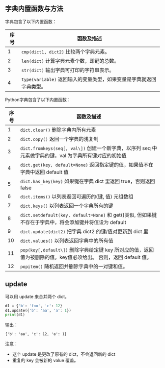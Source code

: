 

## 字典内置函数与方法

字典包含了以下内置函数：

| 序号 | 函数及描述                                                   |
| ---- | ------------------------------------------------------------ |
| 1    | `cmp(dict1, dict2)` 比较两个字典元素。 |
| 2    | `len(dict)` 计算字典元素个数，即键的总数。 |
| 3    | `str(dict)` 输出字典可打印的字符串表示。 |
| 4    | `type(variable)` 返回输入的变量类型，如果变量是字典就返回字典类型。 |






Python字典包含了以下内置函数：

| 序号 | 函数及描述                                                   |
| ---- | ------------------------------------------------------------ |
| 1    | `dict.clear()` 删除字典内所有元素 |
| 2    | `dict.copy()` 返回一个字典的浅复制 |
| 3    | `dict.fromkeys(seq[, val\])` 创建一个新字典，以序列 seq 中元素做字典的键，val 为字典所有键对应的初始值 |
| 4    | `dict.get(key, default=None)` 返回指定键的值，如果值不在字典中返回 default 值 |
| 5    | `dict.has_key(key)` 如果键在字典 dict 里返回 true，否则返回 false |
| 6    | `dict.items()` 以列表返回可遍历的(键, 值) 元组数组 |
| 7    | `dict.keys()` 以列表返回一个字典所有的键 |
| 8    | `dict.setdefault(key, default=None)` 和 get()类似, 但如果键不存在于字典中，将会添加键并将值设为 default |
| 9    | `dict.update(dict2)` 把字典 dict2 的键/值对更新到 dict 里 |
| 10   | `dict.values()` 以列表返回字典中的所有值 |
| 11   | `pop(key[,default\])` 删除字典给定键 key 所对应的值，返回值为被删除的值。key值必须给出。 否则，返回 default 值。 |
| 12   | `popitem()` 随机返回并删除字典中的一对键和值。 |



## update

可以用 update 来合并两个 dict。


```py
d1 = {'b': 'foo', 'c': 12}
d1.update({'b': 'aa', 'a': 1})
print(d1)
```

输出：

```
{'b': 'aa', 'c': 12, 'a': 1}
```

注意：

- 这个 update 是更改了原有的 dict，不会返回新的 dict
- 重复的 key 会被新的 value 覆盖。
